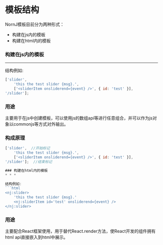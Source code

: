 # 模板结构

NornJ模板目前分为两种形式：
* 构建在js内的模板
* 构建在html内的模板

### 构建在js内的模板
* * *

结构例如:
```js
['slider',
    'this the test slider {msg}.',
    ['<sliderItem onsliderend={event} />', { id: 'test' }],
'/slider'];
```

### 用途

主要用于在js中创建模板，可以使用js的数组api等进行任意组合，并可以作为js对象以commonjs等方式对外输出。

### 构成原理

```js
['slider',  //开始标记
    'this the test slider {msg}.',
    ['<sliderItem onsliderend={event} />', { id: 'test' }],
'/slider'];  //结束标记

### 构建在html内的模板
* * *

结构例如:
```html
<nj:slider>
    'this the test slider {msg}.'
    <nj:sliderItem id='test' onsliderend={event} />
</nj:slider>
```

### 用途

主要配合React框架使用，用于替代React.render方法，使React开发的组件拥有html api直接嵌入到html中展示。
